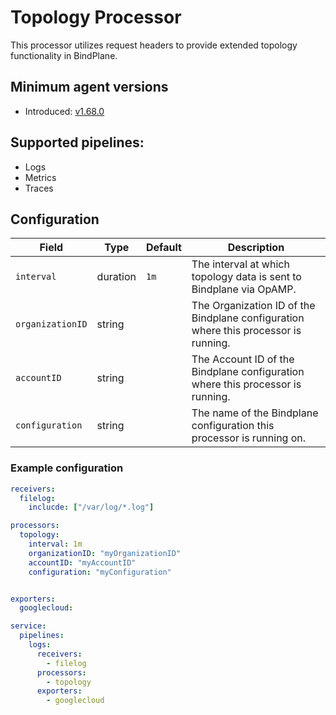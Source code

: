 # Topology Processor
This processor utilizes request headers to provide extended topology functionality in BindPlane.

## Minimum agent versions
- Introduced: [v1.68.0](https://github.com/observIQ/bindplane-otel-collector/releases/tag/v1.68.0)

## Supported pipelines:
- Logs
- Metrics
- Traces

## Configuration
| Field                | Type      | Default | Description                                                                                                                                                               |
|----------------------|-----------|---------|---------------------------------------------------------------------------------------------------------------------------------------------------------------------------|
| `interval`           | duration  | `1m`    | The interval at which topology data is sent to Bindplane via OpAMP.                                                                                                       |
| `organizationID`     | string    |         | The Organization ID of the Bindplane configuration where this processor is running.                                                                                       |
| `accountID`          | string    |         | The Account ID of the Bindplane configuration where this processor is running.                                                                                            |
| `configuration`      | string    |         | The name of the Bindplane configuration this processor is running on.                                                                                                     |


### Example configuration

```yaml
receivers:
  filelog:
    inclucde: ["/var/log/*.log"]

processors:
  topology:
    interval: 1m
    organizationID: "myOrganizationID"
    accountID: "myAccountID"
    configuration: "myConfiguration"


exporters:
  googlecloud:

service:
  pipelines:
    logs:
      receivers:
        - filelog
      processors:
        - topology
      exporters:
        - googlecloud
```

